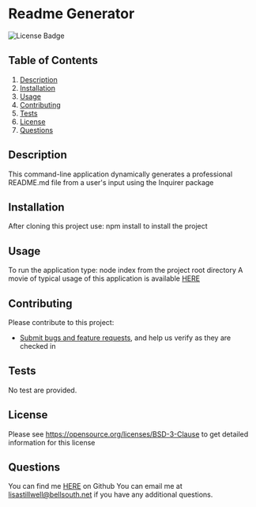 # Readme Generator
![License Badge](https://shields.io/badge/license-BSD-green)
## Table of Contents
1. [Description](#description)
2. [Installation](#installation)
3. [Usage](#usage)
4. [Contributing](#contributing)
5. [Tests](#tests)
6. [License](#license)
7. [Questions](#questions)

## Description
This command-line application dynamically generates a professional README.md file from a user's input using the Inquirer package
## Installation
After cloning this project use: npm install to install the project
## Usage
To run the application type: node index from the project root directory
A movie of typical usage of this application is available [HERE](https://github.com/lstillwe/readme-generator/blob/main/images/ReadmeGeneratorRecording.mov)
## Contributing
Please contribute to this project:

* [Submit bugs and feature requests](https://github.com/lstillwe/readme-generator/issues), and help us verify as they are checked in
## Tests
No test are provided.
## License
Please see https://opensource.org/licenses/BSD-3-Clause to get detailed information for this license

## Questions
You can find me [HERE](https://github.com/lstillwe) on Github
You can email me at lisastillwell@bellsouth.net if you have any additional questions.
